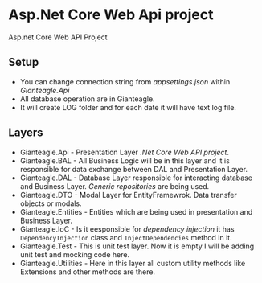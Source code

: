 # Asp.Net Core Web Api project

Asp.net Core Web API Project

## Setup

- You can change connection string from *appsettings.json* within *Gianteagle.Api*
- All database operation are in Gianteagle.
- It will create LOG folder and for each date it will have text log file.
 
## Layers

- Gianteagle.Api - Presentation Layer *.Net Core Web API project*.
- Gianteagle.BAL - All Business Logic  will be in this layer and it is responsible for data exchange between DAL and Presentation Layer.
- Gianteagle.DAL - Database Layer responsible for interacting database and Business Layer. *Generic repositories* are being used.
- Gianteagle.DTO - Modal Layer for EntityFramewrok. Data transfer objects or modals.
- Gianteagle.Entities - Entities which are being used in presentation and Business Layer.
- Gianteagle.IoC - Is it eesponsible for *dependency injection* it has ```DependencyInjection``` class and ```InjectDependencies``` method in it.
- Gianteagle.Test - This is unit test layer. Now it is empty I will be adding unit test and mocking code here.
- Gianteagle.Utilities - Here in this layer all custom utility methods like Extensions and other methods are there.

  
